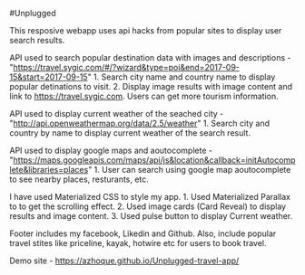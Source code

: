 #Unplugged

This resposive webapp uses api hacks from popular sites to display user search results. 

API used to search popular destination data with images and descriptions - "https://travel.sygic.com/#/?wizard&type=poi&end=2017-09-15&start=2017-09-15"
	1. Search city name and country name to display popular detinations to visit. 
	2. Display image results with image content and link to https://travel.sygic.com. Users can get more tourism information.

API used to display current weather of the seached city - "http://api.openweathermap.org/data/2.5/weather"
	1. Search city and country by name to display current weather of the search result. 

API used to display google maps and aoutocomplete - "https://maps.googleapis.com/maps/api/js&location&callback=initAutocomplete&libraries=places"
	1. User can search using google map aoutocomplete to see nearby places, resturants, etc. 

I have used Materialized CSS to style my app.
	1. Used Materialized Parallax to to get the scrolling effect.
	2. Used image cards (Card Reveal) to display results and image content. 
	3. Used pulse button to display Current weather.

Footer includes my facebook, Likedin and Github. Also, include popular travel stites like priceline, kayak, hotwire etc for users to book travel. 

Demo site - https://azhoque.github.io/Unplugged-travel-app/ 